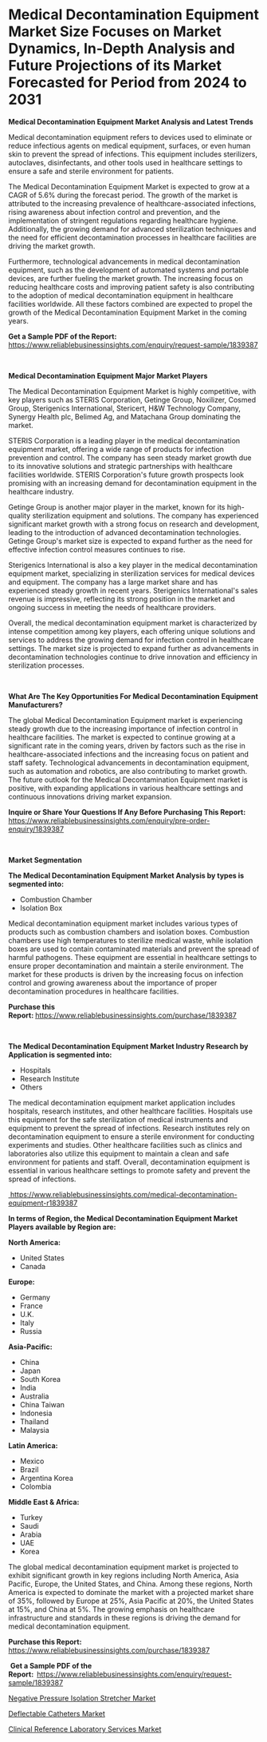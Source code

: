 <p><h1>Medical Decontamination Equipment Market Size Focuses on Market Dynamics, In-Depth Analysis and Future Projections of its Market Forecasted for Period from 2024 to 2031</h1></p><p><strong>Medical Decontamination Equipment Market Analysis and Latest Trends</strong></p>
<p><p>Medical decontamination equipment refers to devices used to eliminate or reduce infectious agents on medical equipment, surfaces, or even human skin to prevent the spread of infections. This equipment includes sterilizers, autoclaves, disinfectants, and other tools used in healthcare settings to ensure a safe and sterile environment for patients.</p><p>The Medical Decontamination Equipment Market is expected to grow at a CAGR of 5.6% during the forecast period. The growth of the market is attributed to the increasing prevalence of healthcare-associated infections, rising awareness about infection control and prevention, and the implementation of stringent regulations regarding healthcare hygiene. Additionally, the growing demand for advanced sterilization techniques and the need for efficient decontamination processes in healthcare facilities are driving the market growth.</p><p>Furthermore, technological advancements in medical decontamination equipment, such as the development of automated systems and portable devices, are further fueling the market growth. The increasing focus on reducing healthcare costs and improving patient safety is also contributing to the adoption of medical decontamination equipment in healthcare facilities worldwide. All these factors combined are expected to propel the growth of the Medical Decontamination Equipment Market in the coming years.</p></p>
<p><strong>Get a Sample PDF of the Report:&nbsp;</strong> <a href="https://www.reliablebusinessinsights.com/enquiry/request-sample/1839387">https://www.reliablebusinessinsights.com/enquiry/request-sample/1839387</a></p>
<p>&nbsp;</p>
<p><strong>Medical Decontamination Equipment Major Market Players</strong></p>
<p><p>The Medical Decontamination Equipment Market is highly competitive, with key players such as STERIS Corporation, Getinge Group, Noxilizer, Cosmed Group, Sterigenics International, Stericert, H&W Technology Company, Synergy Health plc, Belimed Ag, and Matachana Group dominating the market.</p><p>STERIS Corporation is a leading player in the medical decontamination equipment market, offering a wide range of products for infection prevention and control. The company has seen steady market growth due to its innovative solutions and strategic partnerships with healthcare facilities worldwide. STERIS Corporation's future growth prospects look promising with an increasing demand for decontamination equipment in the healthcare industry.</p><p>Getinge Group is another major player in the market, known for its high-quality sterilization equipment and solutions. The company has experienced significant market growth with a strong focus on research and development, leading to the introduction of advanced decontamination technologies. Getinge Group's market size is expected to expand further as the need for effective infection control measures continues to rise.</p><p>Sterigenics International is also a key player in the medical decontamination equipment market, specializing in sterilization services for medical devices and equipment. The company has a large market share and has experienced steady growth in recent years. Sterigenics International's sales revenue is impressive, reflecting its strong position in the market and ongoing success in meeting the needs of healthcare providers.</p><p>Overall, the medical decontamination equipment market is characterized by intense competition among key players, each offering unique solutions and services to address the growing demand for infection control in healthcare settings. The market size is projected to expand further as advancements in decontamination technologies continue to drive innovation and efficiency in sterilization processes.</p></p>
<p>&nbsp;</p>
<p><strong>What Are The Key Opportunities For Medical Decontamination Equipment Manufacturers?</strong></p>
<p><p>The global Medical Decontamination Equipment market is experiencing steady growth due to the increasing importance of infection control in healthcare facilities. The market is expected to continue growing at a significant rate in the coming years, driven by factors such as the rise in healthcare-associated infections and the increasing focus on patient and staff safety. Technological advancements in decontamination equipment, such as automation and robotics, are also contributing to market growth. The future outlook for the Medical Decontamination Equipment market is positive, with expanding applications in various healthcare settings and continuous innovations driving market expansion.</p></p>
<p><strong>Inquire or Share Your Questions If Any Before Purchasing This Report:</strong> <a href="https://www.reliablebusinessinsights.com/enquiry/pre-order-enquiry/1839387">https://www.reliablebusinessinsights.com/enquiry/pre-order-enquiry/1839387</a></p>
<p>&nbsp;</p>
<p><strong>Market Segmentation</strong></p>
<p><strong>The Medical Decontamination Equipment Market Analysis by types is segmented into:</strong></p>
<p><ul><li>Combustion Chamber</li><li>Isolation Box</li></ul></p>
<p><p>Medical decontamination equipment market includes various types of products such as combustion chambers and isolation boxes. Combustion chambers use high temperatures to sterilize medical waste, while isolation boxes are used to contain contaminated materials and prevent the spread of harmful pathogens. These equipment are essential in healthcare settings to ensure proper decontamination and maintain a sterile environment. The market for these products is driven by the increasing focus on infection control and growing awareness about the importance of proper decontamination procedures in healthcare facilities.</p></p>
<p><strong>Purchase this Report:&nbsp;</strong><a href="https://www.reliablebusinessinsights.com/purchase/1839387">https://www.reliablebusinessinsights.com/purchase/1839387</a></p>
<p>&nbsp;</p>
<p><strong>The Medical Decontamination Equipment Market Industry Research by Application is segmented into:</strong></p>
<p><ul><li>Hospitals</li><li>Research Institute</li><li>Others</li></ul></p>
<p><p>The medical decontamination equipment market application includes hospitals, research institutes, and other healthcare facilities. Hospitals use this equipment for the safe sterilization of medical instruments and equipment to prevent the spread of infections. Research institutes rely on decontamination equipment to ensure a sterile environment for conducting experiments and studies. Other healthcare facilities such as clinics and laboratories also utilize this equipment to maintain a clean and safe environment for patients and staff. Overall, decontamination equipment is essential in various healthcare settings to promote safety and prevent the spread of infections.</p></p>
<p><a href="https://www.reliablebusinessinsights.com/medical-decontamination-equipment-r1839387">&nbsp;https://www.reliablebusinessinsights.com/medical-decontamination-equipment-r1839387</a></p>
<p><strong>In terms of Region, the Medical Decontamination Equipment Market Players available by Region are:</strong></p>
<p>
    <p> <strong> North America: </strong>
        <ul>
            <li>United States</li>
            <li>Canada</li>
        </ul>
        </p> 
    <p> <strong> Europe: </strong>
        <ul>
            <li>Germany</li>
            <li>France</li>
            <li>U.K.</li>
            <li>Italy</li>
            <li>Russia</li>
        </ul>
        </p> 
    <p> <strong> Asia-Pacific: </strong>
        <ul>
            <li>China</li>
            <li>Japan</li>
            <li>South Korea</li>
            <li>India</li>
            <li>Australia</li>
            <li>China Taiwan</li>
            <li>Indonesia</li>
            <li>Thailand</li>
            <li>Malaysia</li>
        </ul>
        </p> 
    <p> <strong> Latin America: </strong>
        <ul>
            <li>Mexico</li>
            <li>Brazil</li>
            <li>Argentina Korea</li>
            <li>Colombia</li>
        </ul>
        </p> 
    <p> <strong> Middle East & Africa: </strong>
        <ul>
            <li>Turkey</li>
            <li>Saudi</li>
            <li>Arabia</li>
            <li>UAE</li>
            <li>Korea</li>
        </ul>
    </p>
    </p>
<p><p>The global medical decontamination equipment market is projected to exhibit significant growth in key regions including North America, Asia Pacific, Europe, the United States, and China. Among these regions, North America is expected to dominate the market with a projected market share of 35%, followed by Europe at 25%, Asia Pacific at 20%, the United States at 15%, and China at 5%. The growing emphasis on healthcare infrastructure and standards in these regions is driving the demand for medical decontamination equipment.</p></p>
<p><strong>Purchase this Report: </strong><a href="https://www.reliablebusinessinsights.com/purchase/1839387">https://www.reliablebusinessinsights.com/purchase/1839387</a></p>
<p>&nbsp;<strong>Get a Sample PDF of the Report:&nbsp;&nbsp;</strong><a href="https://www.reliablebusinessinsights.com/enquiry/request-sample/1839387">https://www.reliablebusinessinsights.com/enquiry/request-sample/1839387</a></p>
<p><strong></strong></p>
<p><p><a href="https://github.com/JosephWillisbXXgf/Market-Research-Report-List-1/blob/main/negative-pressure-isolation-stretcher-market.md">Negative Pressure Isolation Stretcher Market</a></p><p><a href="https://github.com/nathandecarvalho/Market-Research-Report-List-4/blob/main/deflectable-catheters-market.md">Deflectable Catheters Market</a></p><p><a href="https://github.com/julyju69/Market-Research-Report-List-4/blob/main/clinical-reference-laboratory-services-market.md">Clinical Reference Laboratory Services Market</a></p></p>